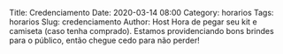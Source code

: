 Title: Credenciamento
Date: 2020-03-14 08:00
Category: horarios
Tags: horarios
Slug: credenciamento
Author: Host
Hora de pegar seu kit e camiseta (caso tenha comprado). Estamos providenciando bons brindes para o público, então chegue cedo para não perder!